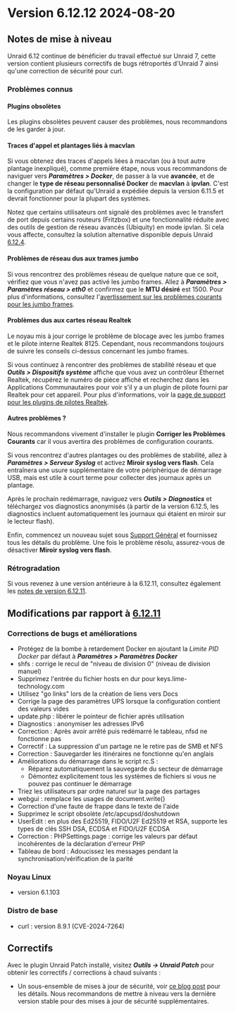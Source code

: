 # Version 6.12.12 2024-08-20

## Notes de mise à niveau

Unraid 6.12 continue de bénéficier du travail effectué sur Unraid 7, cette version contient plusieurs correctifs de bugs rétroportés
d'Unraid 7 ainsi qu'une correction de sécurité pour curl.

### Problèmes connus

#### Plugins obsolètes

Les plugins obsolètes peuvent causer des problèmes, nous recommandons de les garder à jour.

#### Traces d'appel et plantages liés à macvlan

Si vous obtenez des traces d'appels liées à macvlan (ou à tout autre plantage inexpliqué), comme première étape, nous vous recommandons de naviguer vers ***Paramètres > Docker***, de passer à la vue **avancée**, et de changer le **type de réseau personnalisé Docker** de **macvlan** à **ipvlan**. C'est la configuration par défaut qu'Unraid a expédiée depuis la version 6.11.5 et devrait fonctionner pour la plupart des systèmes.

Notez que certains utilisateurs ont signalé des problèmes avec le transfert de port depuis certains routeurs (Fritzbox) et une fonctionnalité réduite avec des outils de gestion de réseau avancés (Ubiquity) en mode ipvlan. Si cela vous affecte, consultez la solution alternative disponible depuis Unraid [6.12.4](6.12.4.md#fix-for-macvlan-call-traces).

#### Problèmes de réseau dus aux trames jumbo

Si vous rencontrez des problèmes réseau de quelque nature que ce soit, vérifiez que vous n'avez pas activé les jumbo frames. Allez à ***Paramètres > Paramètres réseau > eth0*** et confirmez que le **MTU désiré** est 1500. Pour plus d'informations, consultez l'[avertissement sur les problèmes courants pour les jumbo frames](https://forums.unraid.net/topic/120220-fix-common-problems-more-information/page/2/#comment-1167702).

#### Problèmes dus aux cartes réseau Realtek

Le noyau mis à jour corrige le problème de blocage avec les jumbo frames et le pilote interne Realtek 8125. Cependant, nous recommandons toujours de suivre les conseils ci-dessus concernant les jumbo frames.

Si vous continuez à rencontrer des problèmes de stabilité réseau et que ***Outils > Dispositifs système*** affiche que vous avez un contrôleur Ethernet Realtek, récupérez le numéro de pièce affiché et recherchez dans les Applications Communautaires pour voir s'il y a un plugin de pilote fourni par Realtek pour cet appareil. Pour plus d'informations, voir la [page de support pour les plugins de pilotes Realtek](https://forums.unraid.net/topic/141349-plugin-realtek-r8125-r8168-and-r81526-drivers/).

#### Autres problèmes ?

Nous recommandons vivement d'installer le plugin **Corriger les Problèmes Courants** car il vous avertira des problèmes de configuration courants.

Si vous rencontrez d'autres plantages ou des problèmes de stabilité, allez à ***Paramètres > Serveur Syslog*** et activez **Miroir syslog vers flash**. Cela entraînera une usure supplémentaire de votre périphérique de démarrage USB, mais est utile à court terme pour collecter des journaux après un plantage.

Après le prochain redémarrage, naviguez vers ***Outils > Diagnostics*** et téléchargez vos diagnostics anonymisés (à partir de la version 6.12.5, les diagnostics incluent automatiquement les journaux qui étaient en miroir sur le lecteur flash).

Enfin, commencez un nouveau sujet sous [Support Général](https://forums.unraid.net/forum/55-general-support/) et fournissez tous les détails du problème. Une fois le problème résolu, assurez-vous de désactiver **Miroir syslog vers flash**.

### Rétrogradation

Si vous revenez à une version antérieure à la 6.12.11, consultez également les [notes de version 6.12.11](6.12.11.md#rolling-back).

## Modifications par rapport à [6.12.11](6.12.11.md)

### Corrections de bugs et améliorations

- Protégez de la bombe à retardement Docker en ajoutant la *Limite PID Docker* par défaut à ***Paramètres > Paramètres Docker***
- shfs : corrige le recul de "niveau de division 0" (niveau de division manuel)
- Supprimez l'entrée du fichier hosts en dur pour keys.lime-technology.com
- Utilisez "go links" lors de la création de liens vers Docs
- Corrige la page des paramètres UPS lorsque la configuration contient des valeurs vides
- update.php : libérer le pointeur de fichier après utilisation
- Diagnostics : anonymiser les adresses IPv6
- Correction : Après avoir arrêté puis redémarré le tableau, nfsd ne fonctionne pas
- Correctif : La suppression d'un partage ne le retire pas de SMB et NFS
- Correction : Sauvegarder les itinéraires ne fonctionne qu'en anglais
- Améliorations du démarrage dans le script rc.S :
  - Réparez automatiquement la sauvegarde du secteur de démarrage
  - Démontez explicitement tous les systèmes de fichiers si vous ne pouvez pas continuer le démarrage
- Triez les utilisateurs par ordre naturel sur la page des partages
- webgui : remplace les usages de document.write()
- Correction d'une faute de frappe dans le texte de l'aide
- Supprimez le script obsolète /etc/apcupsd/doshutdown
- UserEdit : en plus des Ed25519, FIDO/U2F Ed25519 et RSA, supporte les types de clés SSH DSA, ECDSA et FIDO/U2F ECDSA
- Correction : PHPSettings.page :  corrige les valeurs par défaut incohérentes de la déclaration d'erreur PHP
- Tableau de bord : Adoucissez les messages pendant la synchronisation/vérification de la parité

### Noyau Linux

- version 6.1.103

### Distro de base

- curl : version 8.9.1 (CVE-2024-7264)

## Correctifs

Avec le plugin Unraid Patch installé, visitez ***Outils → Unraid Patch*** pour obtenir les correctifs / corrections à chaud suivants :

- Un sous-ensemble de mises à jour de sécurité, voir [ce blog post](https://unraid.net/blog/cvd) pour les détails. Nous recommandons de mettre à niveau vers la dernière version stable pour des mises à jour de sécurité supplémentaires.
